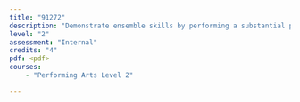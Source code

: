 ```yaml
---
title: "91272"
description: "Demonstrate ensemble skills by performing a substantial piece of music as a member of a group"
level: "2"
assessment: "Internal"
credits: "4"
pdf: <pdf>
courses:
    - "Performing Arts Level 2"
    
---
```

